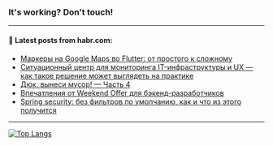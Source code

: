 ### It's working? Don't touch!

---
<!--
#### 🛠️ Technical stack:

![C++](https://img.shields.io/badge/C++-informational?logo=c%2B%2B&style=flat&logoColor=white&color=9C033A)
![Java](https://img.shields.io/badge/Java-informational?logo=java&style=flat&logoColor=white&color=007396)
![Kotlin](https://img.shields.io/badge/Kotlin-informational?logo=Kotlin&style=flat&logoColor=white&color=0095D5)
![JS](https://img.shields.io/badge/JS-informational?logo=javaScript&style=flat&logoColor=black&color=F7Df1E) <br>
![HTML5](https://img.shields.io/badge/HTML5-informational?logo=html5&style=flat&logoColor=white&color=E34F26)
![CSS3](https://img.shields.io/badge/CSS3-informational?logo=css3&style=flat&logoColor=white&color=157286)
![Sass](https://img.shields.io/badge/Saas-informational?logo=sass&style=flat&logoColor=white&color=hotpink)
![PHP](https://img.shields.io/badge/PHP-informational?logo=php&style=flat&logoColor=white&color=777BB4) <br>
![WebPAck](https://img.shields.io/badge/WebPack-informational?logo=webPack&style=flat&logoColor=white&color=FF6F00)
![Bootstrap](https://img.shields.io/badge/Bootstrap-informational?logo=Bootstrap&style=flat&logoColor=white&color=7952B3)
![MySQL](https://img.shields.io/badge/MySQL-informational?logo=MySQL&style=flat&logoColor=white&color=00f) <br>
![NodeJS](https://img.shields.io/badge/NodeJS-informational?logo=node.js&style=flat&logoColor=white&color=43853D)
![Spring](https://img.shields.io/badge/Spring-informational?logo=Spring&style=flat&logoColor=white&color=0A9EDC)
![Angular](https://img.shields.io/badge/Vue-informational?logo=vue.js&style=flat&logoColor=white&color=red)
![Git](https://img.shields.io/badge/Git-informational?logo=git&style=flat&logoColor=white&color=darkorange)

___
-->

#### 💬 Latest posts from habr.com:

<!-- BLOG-POST-LIST:START -->
- [Маркеры на Google Maps во Flutter: от простого к сложному](https://habr.com/ru/post/680092/?utm_source=habrahabr&utm_medium=rss&utm_campaign=680092)
- [Ситуационный центр для мониторинга IT-инфраструктуры и UX — как такое решение может выглядеть на практике](https://habr.com/ru/post/680026/?utm_source=habrahabr&utm_medium=rss&utm_campaign=680026)
- [Дюк, вынеси мусор! — Часть 4](https://habr.com/ru/post/680038/?utm_source=habrahabr&utm_medium=rss&utm_campaign=680038)
- [Впечатления от Weekend Offer для бэкенд-разработчиков](https://habr.com/ru/post/680036/?utm_source=habrahabr&utm_medium=rss&utm_campaign=680036)
- [Spring security: без фильтров по умолчанию, как и что из этого получится](https://habr.com/ru/post/680052/?utm_source=habrahabr&utm_medium=rss&utm_campaign=680052)
<!-- BLOG-POST-LIST:END -->

---

[![Top Langs](https://github-readme-stats.vercel.app/api/top-langs/?username=zloylis&layout=compact&hide_border=true&theme=dracula)](https://github.com/zloylis)
